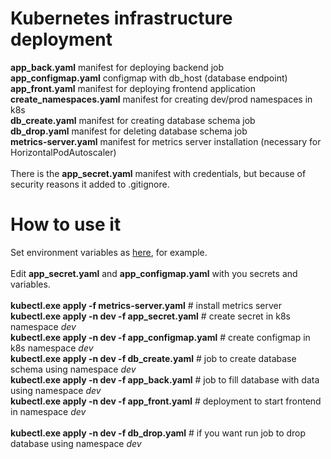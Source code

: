 # Kubernetes infrastructure deployment
<b>app_back.yaml</b> manifest for deploying backend job<br>
<b>app_configmap.yaml</b> configmap with db_host (database endpoint)<br>
<b>app_front.yaml</b> manifest for deploying frontend application<br>
<b>create_namespaces.yaml</b> manifest for creating dev/prod namespaces in k8s<br>
<b>db_create.yaml</b> manifest for creating database schema job<br>
<b>db_drop.yaml</b> manifest for deleting database schema job<br>
<b>metrics-server.yaml</b> manifest for metrics server installation (necessary for HorizontalPodAutoscaler)<br><br>
There is the <b>app_secret.yaml</b> manifest with credentials, but because of security reasons it added to .gitignore.
# How to use it
Set environment variables as <a href="https://github.com/gezm0/internship_diploma/tree/main/aws-infrastructure">here</a>, for example.<br><br>
Edit <b>app_secret.yaml</b> and <b>app_configmap.yaml</b> with you secrets and variables.<br><br>
<b>kubectl.exe apply -f metrics-server.yaml</b> # install metrics server<br>
<b>kubectl.exe apply -n dev -f app_secret.yaml</b> # create secret in k8s namespace <i>dev</i><br>
<b>kubectl.exe apply -n dev -f app_configmap.yaml</b> # create configmap in k8s namespace <i>dev</i><br>
<b>kubectl.exe apply -n dev -f db_create.yaml</b> # job to create database schema using namespace <i>dev</i><br>
<b>kubectl.exe apply -n dev -f app_back.yaml</b> # job to fill database with data using namespace <i>dev</i><br>
<b>kubectl.exe apply -n dev -f app_front.yaml</b> # deployment to start frontend in namespace <i>dev</i><br><br>
<b>kubectl.exe apply -n dev -f db_drop.yaml</b> # if you want run job to drop database using namespace <i>dev</i><br>
